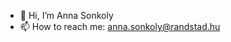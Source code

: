 - 👋 Hi, I’m Anna Sonkoly
- 📫 How to reach me: anna.sonkoly@randstad.hu

<!---
SonkolyA/SonkolyA is a ✨ special ✨ repository because its `README.md` (this file) appears on your GitHub profile.
You can click the Preview link to take a look at your changes.
--->
